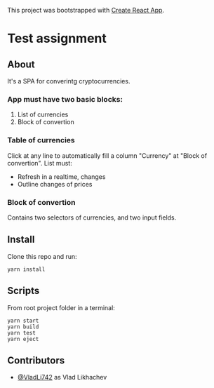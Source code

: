 This project was bootstrapped with [Create React App](https://github.com/facebook/create-react-app).

Test assignment
=============

About
-------------

It's a SPA for converintg cryptocurrencies.
### App must have two basic blocks:
1. List of currencies
2. Block of convertion
### Table of currencies
Click at any line to automatically fill a column "Currency" at "Block of convertion".
List must:
- Refresh in a realtime, changes
- Outline changes of prices
### Block of convertion
Contains two selectors of currencies, and two input fields.

Install
-------------

Clone this repo and run:
```bash:
yarn install
```

Scripts
-------------

From root project folder in a terminal:
```bash:
yarn start
yarn build
yarn test
yarn eject
```

Contributors
-------------

* [@VladLi742](https://github.com/VladLi742) as Vlad Likhachev
